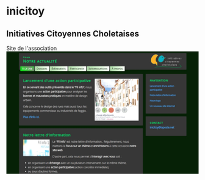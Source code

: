 # inicitoy

## Initiatives Citoyennes Choletaises

Site de l'association
![Alt text](./assets/img/git-screenshot.webp?raw=true "Copie d'écran de la page d'accueil (sept 2023)")
